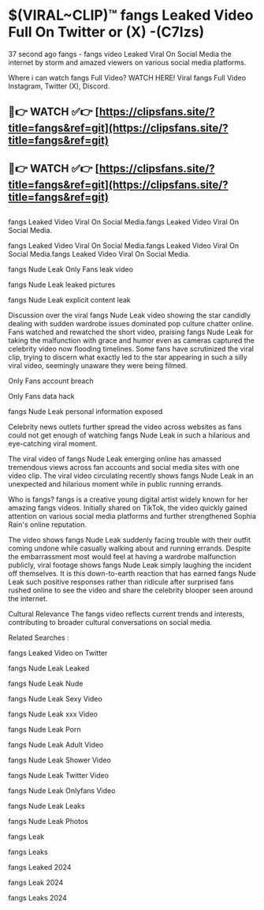 # $(VIRAL~CLIP)™ fangs Leaked Video Full On Twitter or (X) -(C7Izs)
37 second ago fangs - fangs video Leaked Viral On Social Media the internet by storm and amazed viewers on various social media platforms.

Where i can watch fangs Full Video? WATCH HERE! Viral fangs Full Video Instagram, Twitter (X), Discord.

## 🔴👉 WATCH ✅👉 [https://clipsfans.site/?title=fangs&ref=git](https://clipsfans.site/?title=fangs&ref=git)
## 🔴👉 WATCH ✅👉 [https://clipsfans.site/?title=fangs&ref=git](https://clipsfans.site/?title=fangs&ref=git)
##
fangs Leaked Video Viral On Social Media.fangs Leaked Video Viral On Social Media.

fangs Leaked Video Viral On Social Media.fangs Leaked Video Viral On Social Media.fangs Leaked Video Viral On Social Media.

fangs Nude Leak Only Fans leak video

fangs Nude Leak leaked pictures

fangs Nude Leak explicit content leak

Discussion over the viral fangs Nude Leak video showing the star candidly dealing with sudden wardrobe issues dominated pop culture chatter online. Fans watched and rewatched the short video, praising fangs Nude Leak for taking the malfunction with grace and humor even as cameras captured the celebrity video now flooding timelines. Some fans have scrutinized the viral clip, trying to discern what exactly led to the star appearing in such a silly viral video, seemingly unaware they were being filmed.


Only Fans account breach

Only Fans data hack

fangs Nude Leak personal information exposed

Celebrity news outlets further spread the video across websites as fans could not get enough of watching fangs Nude Leak in such a hilarious and eye-catching viral moment.


The viral video of fangs Nude Leak emerging online has amassed tremendous views across fan accounts and social media sites with one video clip. The viral video circulating recently shows fangs Nude Leak in an unexpected and hilarious moment while in public running errands.


Who is fangs? fangs is a creative young digital artist widely known for her amazing fangs videos. Initially shared on TikTok, the video quickly gained attention on various social media platforms and further strengthened Sophia Rain's online reputation.

The video shows fangs Nude Leak suddenly facing trouble with their outfit coming undone while casually walking about and running errands. Despite the embarrassment most would feel at having a wardrobe malfunction publicly, viral footage shows fangs Nude Leak simply laughing the incident off themselves. It is this down-to-earth reaction that has earned fangs Nude Leak such positive responses rather than ridicule after surprised fans rushed online to see the video and share the celebrity blooper seen around the internet.

Cultural Relevance The fangs video reflects current trends and interests, contributing to broader cultural conversations on social media.

Related Searches :

fangs Leaked Video on Twitter

fangs Nude Leak Leaked

fangs Nude Leak Nude

fangs Nude Leak Sexy Video

fangs Nude Leak xxx Video

fangs Nude Leak Porn

fangs Nude Leak Adult Video

fangs Nude Leak Shower Video

fangs Nude Leak Twitter Video

fangs Nude Leak Onlyfans Video

fangs Nude Leak Leaks

fangs Nude Leak Photos

fangs Leak

fangs Leaks

fangs Leaked 2024

fangs Leak 2024

fangs Leaks 2024
